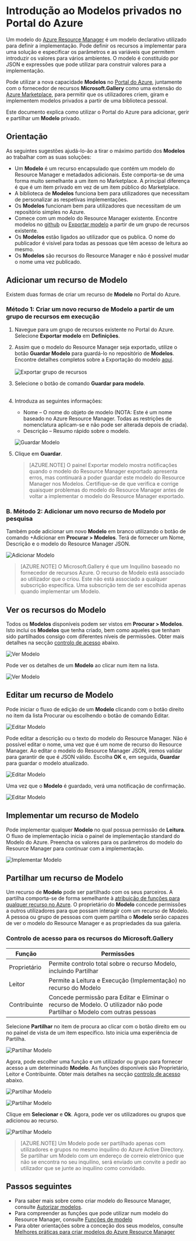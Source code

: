<properties
   pageTitle="Introdução ao Modelos privados | Microsoft Azure"
   description="Adicionar, gerir e partilhar os seus modelos privados com o Portal do Azure, o Azure CLI ou PowerShell."
   services="marketplace-customer"
   documentationCenter=""
   authors="VybavaRamadoss"
   manager="asimm"
   editor=""
   tags="marketplace, azure-resource-manager"
   keywords=""/>

<tags
   ms.service="marketplace"
   ms.devlang="na"
   ms.topic="get-started-article"
   ms.tgt_pltfrm="na"
   ms.workload="na"
   ms.date="05/18/2016"
   ms.author="vybavar"/>

# Introdução ao Modelos privados no Portal do Azure

Um modelo do [Azure Resource Manager](../resource-group-authoring-templates.md) é um modelo declarativo utilizado para definir a implementação. Pode definir os recursos a implementar para uma solução e especificar os parâmetros e as variáveis que permitem introduzir os valores para vários ambientes. O modelo é constituído por JSON e expressões que pode utilizar para construir valores para a implementação.

Pode utilizar a nova capacidade **Modelos** no [Portal do Azure](https://portal.azure.com), juntamente com o fornecedor de recursos **Microsoft.Gallery** como uma extensão do [Azure Marketplace](https://azure.microsoft.com/marketplace/), para permitir que os utilizadores criem, giram e implementem modelos privados a partir de uma biblioteca pessoal.

Este documento explica como utilizar o Portal do Azure para adicionar, gerir e partilhar um **Modelo** privado.

## Orientação

As seguintes sugestões ajudá-lo-ão a tirar o máximo partido dos **Modelos** ao trabalhar com as suas soluções:

- Um **Modelo** é um recurso encapsulado que contém um modelo do Resource Manager e metadados adicionais. Este comporta-se de uma forma muito semelhante a um item no Marketplace. A principal diferença é que é um item privado em vez de um item público do Marketplace.
- A biblioteca de **Modelos** funciona bem para utilizadores que necessitam de personalizar as respetivas implementações.
- Os **Modelos** funcionam bem para utilizadores que necessitam de um repositório simples no Azure.
- Comece com um modelo do Resource Manager existente. Encontre modelos no [github](https://github.com/Azure/azure-quickstart-templates) ou [Exportar modelo](https://azure.microsoft.com/blog/export-template/) a partir de um grupo de recursos existente.
- Os **Modelos** estão ligados ao utilizador que os publica. O nome do publicador é visível para todas as pessoas que têm acesso de leitura ao mesmo.
- Os **Modelos** são recursos do Resource Manager e não é possível mudar o nome uma vez publicado.

## Adicionar um recurso de Modelo

Existem duas formas de criar um recurso de **Modelo** no Portal do Azure.

### Método 1: Criar um novo recurso de Modelo a partir de um grupo de recursos em execução

1. Navegue para um grupo de recursos existente no Portal do Azure. Selecione **Exportar modelo** em **Definições**.
2. Assim que o modelo do Resource Manager seja exportado, utilize o botão **Guardar Modelo** para guardá-lo no repositório de **Modelos**. Encontre detalhes completos sobre a Exportação do modelo [aqui](https://azure.microsoft.com/blog/export-template/).
<br /><br />
![Exportar grupo de recursos](media/rg-export-portal1.PNG)  <br />

3. Selecione o botão de comando **Guardar para modelo**.
<br /><br />

4. Introduza as seguintes informações:

    - Nome – O nome do objeto de modelo (NOTA: Este é um nome baseado no Azure Resource Manager. Todas as restrições de nomenclatura aplicam-se e não pode ser alterada depois de criada).
    - Descrição – Resumo rápido sobre o modelo.

    ![Guardar Modelo](media/save-template-portal1.PNG)  <br />

5. Clique em **Guardar**.

    > [AZURE.NOTE] O painel Exportar modelo mostra notificações quando o modelo do Resource Manager exportado apresenta erros, mas continuará a poder guardar este modelo do Resource Manager nos Modelos. Certifique-se de que verifica e corrige quaisquer problemas do modelo do Resource Manager antes de voltar a implementar o modelo do Resource Manager exportado.

### B. Método 2: Adicionar um novo recurso de Modelo por pesquisa

Também pode adicionar um novo **Modelo** em branco utilizando o botão de comando +Adicionar em **Procurar > Modelos**. Terá de fornecer um Nome, Descrição e o modelo do Resource Manager JSON.

![Adicionar Modelo](media/add-template-portal1.PNG)  <br />

> [AZURE.NOTE] O Microsoft.Gallery é que um Inquilino baseado no fornecedor de recursos Azure. O recurso de Modelo está associado ao utilizador que o criou. Este não está associado a qualquer subscrição específica. Uma subscrição tem de ser escolhida apenas quando implementar um Modelo.

## Ver os recursos do Modelo

Todos os **Modelos** disponíveis podem ser vistos em **Procurar > Modelos**. Isto inclui os **Modelos** que tenha criado, bem como aqueles que tenham sido partilhados consigo com diferentes níveis de permissões. Obter mais detalhes na secção [controlo de acesso](#access-control-for-a-tenant-resource-provider) abaixo.

![Ver Modelo](media/view-template-portal1.PNG)  <br />

Pode ver os detalhes de um **Modelo** ao clicar num item na lista.

![Ver Modelo](media/view-template-portal2c.png)  <br />

## Editar um recurso de Modelo

Pode iniciar o fluxo de edição de um **Modelo** clicando com o botão direito no item da lista Procurar ou escolhendo o botão de comando Editar.

![Editar Modelo](media/edit-template-portal1a.PNG)  <br />

Pode editar a descrição ou o texto do modelo do Resource Manager. Não é possível editar o nome, uma vez que é um nome de recurso do Resource Manager. Ao editar o modelo do Resource Manager JSON, iremos validar para garantir de que é JSON válido. Escolha **OK** e, em seguida, **Guardar** para guardar o modelo atualizado.

![Editar Modelo](media/edit-template-portal2a.PNG)  <br />

Uma vez que o **Modelo** é guardado, verá uma notificação de confirmação.

![Editar Modelo](media/edit-template-portal3b.png)  <br />

## Implementar um recurso de Modelo

Pode implementar qualquer **Modelo** no qual possua permissão de **Leitura**. O fluxo de implementação inicia o painel de implementação standard do Modelo do Azure. Preencha os valores para os parâmetros do modelo do Resource Manager para continuar com a implementação.

![Implementar Modelo](media/deploy-template-portal1b.png)  <br />

## Partilhar um recurso de Modelo

Um recurso de **Modelo** pode ser partilhado com os seus parceiros. A partilha comporta-se de forma semelhante à [atribuição de funções para qualquer recurso no Azure](../active-directory/role-based-access-control-configure.md). O proprietário do **Modelo** concede permissões a outros utilizadores para que possam interagir com um recurso de Modelo. A pessoa ou grupo de pessoas com quem partilha o **Modelo** serão capazes de ver o modelo do Resource Manager e as propriedades da sua galeria.

### Controlo de acesso para os recursos do Microsoft.Gallery

Função | Permissões
---|----
Proprietário | Permite controlo total sobre o recurso Modelo, incluindo Partilhar
Leitor | Permite a Leitura e Execução (Implementação) no recurso do Modelo
Contribuinte | Concede permissão para Editar e Eliminar o recurso de Modelo. O utilizador não pode Partilhar o Modelo com outras pessoas

Selecione **Partilhar** no item de procura ao clicar com o botão direito em ou no painel de vista de um item específico. Isto inicia uma experiência de Partilha.

![Partilhar Modelo](media/share-template-portal1a.png)  <br />

 Agora, pode escolher uma função e um utilizador ou grupo para fornecer acesso a um determinado **Modelo**. As funções disponíveis são Proprietário, Leitor e Contribuinte. Obter mais detalhes na secção [controlo de acesso](#access-control-for-a-tenant-resource-provider) abaixo.

![Partilhar Modelo](media/share-template-portal2b.png)  <br />

![Partilhar Modelo](media/share-template-portal3b.png)  <br />

Clique em **Selecionar** e **Ok**. Agora, pode ver os utilizadores ou grupos que adicionou ao recurso.

![Partilhar Modelo](media/share-template-portal4b.png)  <br />

> [AZURE.NOTE] Um Modelo pode ser partilhado apenas com utilizadores e grupos no mesmo inquilino do Azure Active Directory. Se partilhar um Modelo com um endereço de correio eletrónico que não se encontra no seu inquilino, será enviado um convite a pedir ao utilizador que se junte ao inquilino como convidado.

## Passos seguintes

- Para saber mais sobre como criar modelo do Resource Manager, consulte [Autorizar modelos](../resource-group-authoring-templates.md).
- Para compreender as funções que pode utilizar num modelo do Resource Manager, consulte [Funções de modelo](../resource-group-template-functions.md)
- Para obter orientações sobre a conceção dos seus modelos, consulte [Melhores práticas para criar modelos do Azure Resource Manager](../best-practices-resource-manager-design-templates.md)



<!--HONumber=Jun16_HO2-->



